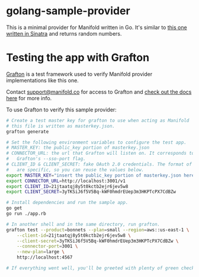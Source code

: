 # golang-sample-provider

This is a minimal provider for Manifold written in Go. It's similar to [this one written in Sinatra](https://github.com/manifoldco/ruby-sinatra-sample-provider) and returns random numbers.

# Testing the app with Grafton

[Grafton](https://github.com/manifoldco/grafton) is a test framework used to verify Manifold provider implementations like this one.

Contact [support@manifold.co](mailto:support@manifold.co) for access to
Grafton and [check out the docs here](https://docs.manifold.co/#section/Getting-Started/Using-Grafton) for more info.


To use Grafton to verify this sample provider:

```bash
# Create a test master key for grafton to use when acting as Manifold
# this file is written as masterkey.json.
grafton generate

# Set the following environment variables to configure the test app.
# MASTER_KEY: the public_key portion of masterkey.json
# CONNECTOR_URL: the url that Grafton will listen on. It corresponds to
#   Grafton's --sso-port flag.
# CLIENT_ID & CLIENT_SECRET: fake OAuth 2.0 credentials. The format of these
#   are specific, so you can reuse the values below.
export MASTER_KEY="insert the public_key portion of masterkey.json here"
export CONNECTOR_URL=http://localhost:3001/v1
export CLIENT_ID=21jtaatqj8y5t0kctb2ejr6jev5w8
export CLIENT_SECRET=3yTKSiJ6f5V5Bq-kWF0hmdrEUep3m3HKPTcPX7CdBZw

# Install dependencies and run the sample app.
go get
go run ./app.rb

# In another shell and in the same directory, run grafton.
grafton test --product=bonnets --plan=small --region=aws::us-east-1 \
    --client-id=21jtaatqj8y5t0kctb2ejr6jev5w8 \
    --client-secret=3yTKSiJ6f5V5Bq-kWF0hmdrEUep3m3HKPTcPX7CdBZw \
    --connector-port=3001 \
    --new-plan=large \
    http://localhost:4567

# If everything went well, you'll be greeted with plenty of green check marks!
```
